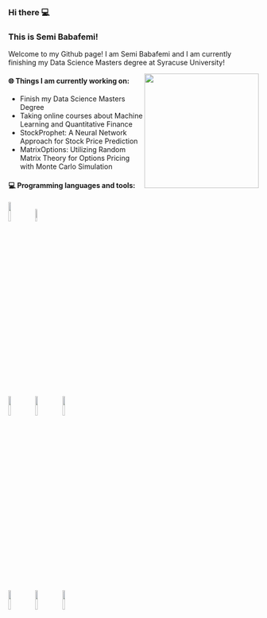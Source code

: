 ### Hi there  💻
### This is Semi Babafemi!

Welcome to my Github page! I am Semi Babafemi and I am currently finishing my Data Science Masters degree at Syracuse University!  

<img align='right' src="https://media.giphy.com/media/M9gbBd9nbDrOTu1Mqx/giphy.gif" width="230">



#### 🌐 Things I am currently working on: 
- Finish my Data Science Masters Degree 
- Taking online courses about Machine Learning and Quantitative Finance 
- StockProphet: A Neural Network Approach for Stock Price Prediction
- MatrixOptions: Utilizing Random Matrix Theory for Options Pricing with Monte Carlo Simulation
  

#### :computer: Programming languages and tools: 
<code><img width="10%" src="https://www.vectorlogo.zone/logos/python/python-ar21.svg"></code>
<code><img width="8%" src="https://www.vectorlogo.zone/logos/r-project/r-project-icon.svg"></code>
<br />
<code><img width="10%" src="https://www.vectorlogo.zone/logos/pocoo_flask/pocoo_flask-ar21.svg"></code>
<code><img width="10%" src="https://www.vectorlogo.zone/logos/mysql/mysql-ar21.svg"></code>
<code><img width="10%" src="https://www.vectorlogo.zone/logos/mongodb/mongodb-ar21.svg"></code>
<br />
<code><img width="10%" src="https://www.vectorlogo.zone/logos/apache_spark/apache_spark-ar21.svg"></code>
<code><img width="10%" src="https://www.vectorlogo.zone/logos/apache_hadoop/apache_hadoop-ar21.svg"></code>
<code><img width="10%" src="https://www.vectorlogo.zone/logos/git-scm/git-scm-ar21.svg"></code>
</p>
